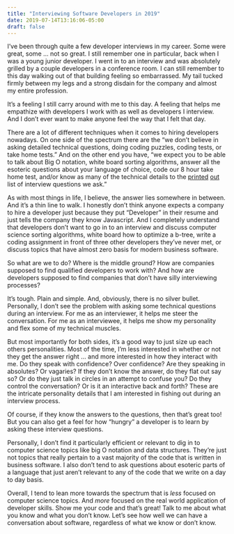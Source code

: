 ```yaml
---
title: "Interviewing Software Developers in 2019"
date: 2019-07-14T13:16:06-05:00
draft: false
---
```


I’ve been through quite a few developer interviews in my career. Some were great, some … not so great. I still remember one in particular, back when I was a young junior developer. I went in to an interview and was absolutely grilled by a couple developers in a conference room.  I can still remember to this day walking out of that building feeling so embarrassed. My tail tucked firmly between my legs and a strong disdain for the company and almost my entire profession.

It’s a feeling I still carry around with me to this day. A feeling that helps me empathize with developers I work with as well as developers I interview. And I don’t ever want to make anyone feel the way that I felt that day.

There are a lot of different techniques when it comes to hiring developers nowadays. On one side of the spectrum there are the “we don’t believe in asking detailed technical questions, doing coding puzzles, coding tests, or take home tests.” And on the other end you have, “we expect you to be able to talk about Big O notation, white board sorting algorithms, answer all the esoteric questions about your language of choice, code our 8 hour take home test, and/or know as many of the technical details to the [printed](https://www.hanselman.com/blog/WhatNETDevelopersOughtToKnowToStartIn2017.aspx) [out](https://www.hanselman.com/blog/NewInterviewQuestionsForSeniorSoftwareEngineers.aspx) list of interview questions we ask.”

As with most things in life, I believe, the answer lies somewhere in between. And it’s a thin line to walk. I honestly don’t think anyone expects a company to hire a developer just because they put “Developer” in their resume and just tells the company they know Javascript.  And I completely understand that developers don’t want to go in to an interview and discuss computer science sorting algorithms, white board how to optimize a b-tree, write a coding assignment in front of three other developers they’ve never met, or discuss topics that have almost zero basis for modern business software.

So what are we to do? Where is the middle ground? How are companies supposed to find qualified developers to work with? And how are developers supposed to find companies that don’t have silly interviewing processes?

It’s tough. Plain and simple. And, obviously, there is no silver bullet. Personally, I don’t see the problem with asking some technical questions during an interview. For me as an interviewer, it helps me steer the conversation. For me as an interviewee, it helps me show my personality and flex some of my technical muscles. 

But most importantly for both sides, it’s a good way to just size up each others personalities. Most of the time, I’m less interested in whether or not they get the answer right … and more interested in how they interact with me. Do they speak with confidence? Over confidence? Are they speaking in absolutes? Or vagaries? If they don’t know the answer, do they flat out say so? Or do they just talk in circles in an attempt to confuse you? Do they control the conversation? Or is it an interactive back and forth? These are the intricate personality details that I am interested in fishing out during an interview process.

Of course, if they know the answers to the questions, then that’s great too! But you can also get a feel for how “hungry” a developer is to learn by asking these interview questions.

Personally, I don’t find it particularly efficient or relevant to dig in to computer science topics like big O notation and data structures. They’re just not topics that really pertain to a vast majority of the code that is written in business software. I also don’t tend to ask questions about esoteric parts of a language that just aren’t relevant to any of the code that we write on a day to day basis.

Overall, I tend to lean more towards the spectrum that is *less* focused on computer science topics. And *more* focused on the real world application of developer skills. Show me your code and that’s great! Talk to me about what you know and what you don’t know. Let’s see how well we can have a conversation about software, regardless of what we know or don’t know.

